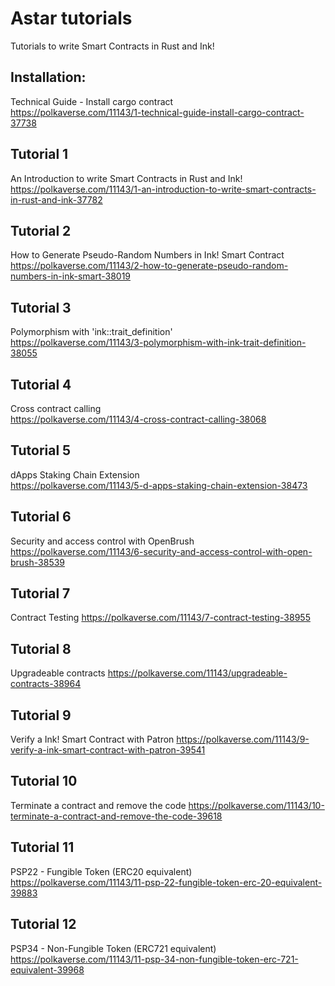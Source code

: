 # Astar tutorials

Tutorials to write Smart Contracts in Rust and Ink!

## Installation:
Technical Guide - Install cargo contract  
https://polkaverse.com/11143/1-technical-guide-install-cargo-contract-37738

## Tutorial 1
An Introduction to write Smart Contracts in Rust and Ink!  
https://polkaverse.com/11143/1-an-introduction-to-write-smart-contracts-in-rust-and-ink-37782

## Tutorial 2
How to Generate Pseudo-Random Numbers in Ink! Smart Contract  
https://polkaverse.com/11143/2-how-to-generate-pseudo-random-numbers-in-ink-smart-38019

## Tutorial 3
Polymorphism with 'ink::trait_definition'  
https://polkaverse.com/11143/3-polymorphism-with-ink-trait-definition-38055

## Tutorial 4
Cross contract calling  
https://polkaverse.com/11143/4-cross-contract-calling-38068

## Tutorial 5
dApps Staking Chain Extension  
https://polkaverse.com/11143/5-d-apps-staking-chain-extension-38473

## Tutorial 6
Security and access control with OpenBrush  
https://polkaverse.com/11143/6-security-and-access-control-with-open-brush-38539

## Tutorial 7
Contract Testing
https://polkaverse.com/11143/7-contract-testing-38955

## Tutorial 8
Upgradeable contracts
https://polkaverse.com/11143/upgradeable-contracts-38964

## Tutorial 9
Verify a Ink! Smart Contract with Patron
https://polkaverse.com/11143/9-verify-a-ink-smart-contract-with-patron-39541

## Tutorial 10
Terminate a contract and remove the code
https://polkaverse.com/11143/10-terminate-a-contract-and-remove-the-code-39618

## Tutorial 11
PSP22 - Fungible Token (ERC20 equivalent)
https://polkaverse.com/11143/11-psp-22-fungible-token-erc-20-equivalent-39883

## Tutorial 12
PSP34 - Non-Fungible Token (ERC721 equivalent)
https://polkaverse.com/11143/11-psp-34-non-fungible-token-erc-721-equivalent-39968
